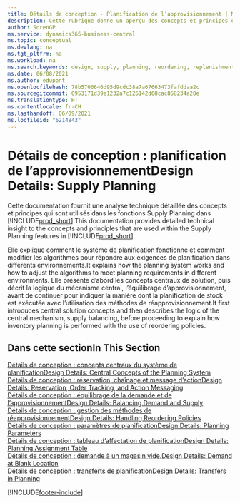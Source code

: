 ```yaml
---
title: Détails de conception - Planification de l’approvisionnement | Microsoft Docs
description: Cette rubrique donne un aperçu des concepts et principes qui sont utilisés avec les fonctionnalités de planification de l’approvisionnement dans Business Central.
author: SorenGP
ms.service: dynamics365-business-central
ms.topic: conceptual
ms.devlang: na
ms.tgt_pltfrm: na
ms.workload: na
ms.search.keywords: design, supply, planning, reordering, replenishment
ms.date: 06/08/2021
ms.author: edupont
ms.openlocfilehash: 78b5700646d95d9cdc38a7a67663473fafddaa2c
ms.sourcegitcommit: 0953171d39e1232a7c126142d68cac858234a20e
ms.translationtype: HT
ms.contentlocale: fr-CH
ms.lasthandoff: 06/09/2021
ms.locfileid: "6214843"
---
```

# <a name="design-details-supply-planning"></a><span data-ttu-id="66000-103">Détails de conception : planification de l’approvisionnement</span><span class="sxs-lookup"><span data-stu-id="66000-103">Design Details: Supply Planning</span></span>
<span data-ttu-id="66000-104">Cette documentation fournit une analyse technique détaillée des concepts et principes qui sont utilisés dans les fonctions Supply Planning dans [!INCLUDE[prod_short](includes/prod_short.md)].</span><span class="sxs-lookup"><span data-stu-id="66000-104">This documentation provides detailed technical insight to the concepts and principles that are used within the Supply Planning features in [!INCLUDE[prod_short](includes/prod_short.md)].</span></span>  

<span data-ttu-id="66000-105">Elle explique comment le système de planification fonctionne et comment modifier les algorithmes pour répondre aux exigences de planification dans différents environnements.</span><span class="sxs-lookup"><span data-stu-id="66000-105">It explains how the planning system works and how to adjust the algorithms to meet planning requirements in different environments.</span></span> <span data-ttu-id="66000-106">Elle présente d’abord les concepts centraux de solution, puis décrit la logique du mécanisme central, l’équilibrage d’approvisionnement, avant de continuer pour indiquer la manière dont la planification de stock est exécutée avec l’utilisation des méthodes de réapprovisionnement.</span><span class="sxs-lookup"><span data-stu-id="66000-106">It first introduces central solution concepts and then describes the logic of the central mechanism, supply balancing, before proceeding to explain how inventory planning is performed with the use of reordering policies.</span></span>  

## <a name="in-this-section"></a><span data-ttu-id="66000-107">Dans cette section</span><span class="sxs-lookup"><span data-stu-id="66000-107">In This Section</span></span>  
[<span data-ttu-id="66000-108">Détails de conception : concepts centraux du système de planification</span><span class="sxs-lookup"><span data-stu-id="66000-108">Design Details: Central Concepts of the Planning System</span></span>](design-details-central-concepts-of-the-planning-system.md)  
[<span data-ttu-id="66000-109">Détails de conception : réservation, chaînage et message d’action</span><span class="sxs-lookup"><span data-stu-id="66000-109">Design Details: Reservation, Order Tracking, and Action Messaging</span></span>](design-details-reservation-order-tracking-and-action-messaging.md)  
[<span data-ttu-id="66000-110">Détails de conception : équilibrage de la demande et de l’approvisionnement</span><span class="sxs-lookup"><span data-stu-id="66000-110">Design Details: Balancing Demand and Supply</span></span>](design-details-balancing-demand-and-supply.md)  
[<span data-ttu-id="66000-111">Détails de conception : gestion des méthodes de réapprovisionnement</span><span class="sxs-lookup"><span data-stu-id="66000-111">Design Details: Handling Reordering Policies</span></span>](design-details-handling-reordering-policies.md)  
[<span data-ttu-id="66000-112">Détails de conception : paramètres de planification</span><span class="sxs-lookup"><span data-stu-id="66000-112">Design Details: Planning Parameters</span></span>](design-details-planning-parameters.md)  
[<span data-ttu-id="66000-113">Détails de conception : tableau d’affectation de planification</span><span class="sxs-lookup"><span data-stu-id="66000-113">Design Details: Planning Assignment Table</span></span>](design-details-planning-assignment-table.md)  
[<span data-ttu-id="66000-114">Détails de conception : demande à un magasin vide.</span><span class="sxs-lookup"><span data-stu-id="66000-114">Design Details: Demand at Blank Location</span></span>](design-details-demand-at-blank-location.md)  
[<span data-ttu-id="66000-115">Détails de conception : transferts de planification</span><span class="sxs-lookup"><span data-stu-id="66000-115">Design Details: Transfers in Planning</span></span>](design-details-transfers-in-planning.md)


[!INCLUDE[footer-include](includes/footer-banner.md)]